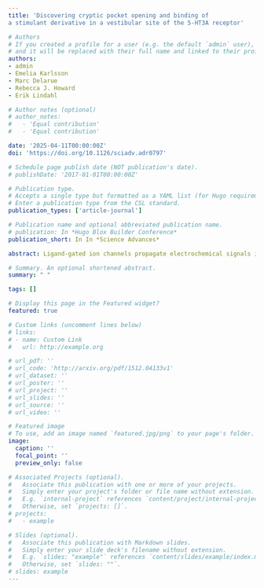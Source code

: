 ```yaml
---
title: 'Discovering cryptic pocket opening and binding of 
a stimulant derivative in a vestibular site of the 5-HT3A receptor'

# Authors
# If you created a profile for a user (e.g. the default `admin` user), write the username (folder name) here
# and it will be replaced with their full name and linked to their profile.
authors:
- admin
- Emelia Karlsson
- Marc Delarue
- Rebecca J. Howard
- Erik Lindahl

# Author notes (optional)
# author_notes:
#   - 'Equal contribution'
#   - 'Equal contribution'

date: '2025-04-11T00:00:00Z'
doi: 'https://doi.org/10.1126/sciadv.adr0797'

# Schedule page publish date (NOT publication's date).
# publishDate: '2017-01-01T00:00:00Z'

# Publication type.
# Accepts a single type but formatted as a YAML list (for Hugo requirements).
# Enter a publication type from the CSL standard.
publication_types: ['article-journal']

# Publication name and optional abbreviated publication name.
# publication: In *Hugo Blox Builder Conference*
publication_short: In In *Science Advances*

abstract: Ligand-gated ion channels propagate electrochemical signals in the nervous system. A diverse set of allosteric modulators including stimulants, anesthetics, and lipids regulate their function;however, structures of ligand-bound complexes can be difficult to capture by experimental methods, particularly when binding is dynamic or transient. Here, we used computational methods and electrophysiology to identify a possible bound state of a modulatory stimulant derivative in a cryptic vestibular pocket of a mammalian serotonin-3A receptor. Starting from a closed-pocket experimental structure, we first applied a molecular dynamics simulations-based goal-oriented adaptive sampling method to identify possible open-pocket conformations. To find plausible ligand-binding poses, we performed Boltzmann docking, which combines traditional docking with Markov state modeling, of the newly sampled conformations. Clustering and analysis of stability and accessibility of docked poses supported a preferred binding site; we further validated this site by mutagenesis and electrophysiology, suggesting a mechanism of potentiation by stabilizing intersubunit contacts. Given the pharmaceutical relevance of serotonin-3 receptors in emesis, psychiatric and gastrointestinal diseases, characterizing relatively unexplored modulatory sites such as these could open valuable avenues to understanding conformational cycling and designing state-dependent drugs.

# Summary. An optional shortened abstract.
summary: " "

tags: []

# Display this page in the Featured widget?
featured: true

# Custom links (uncomment lines below)
# links:
# - name: Custom Link
#   url: http://example.org

# url_pdf: ''
# url_code: 'http://arxiv.org/pdf/1512.04133v1'
# url_dataset: ''
# url_poster: ''
# url_project: ''
# url_slides: ''
# url_source: ''
# url_video: ''

# Featured image
# To use, add an image named `featured.jpg/png` to your page's folder.
image:
  caption: ''
  focal_point: ''
  preview_only: false

# Associated Projects (optional).
#   Associate this publication with one or more of your projects.
#   Simply enter your project's folder or file name without extension.
#   E.g. `internal-project` references `content/project/internal-project/index.md`.
#   Otherwise, set `projects: []`.
# projects:
#   - example

# Slides (optional).
#   Associate this publication with Markdown slides.
#   Simply enter your slide deck's filename without extension.
#   E.g. `slides: "example"` references `content/slides/example/index.md`.
#   Otherwise, set `slides: ""`.
# slides: example
---
```


<!-- {{% callout note %}}
Click the _Cite_ button above to demo the feature to enable visitors to import publication metadata into their reference management software.
{{% /callout %}}

{{% callout note %}}
Create your slides in Markdown - click the _Slides_ button to check out the example.
{{% /callout %}}

Add the publication's **full text** or **supplementary notes** here. You can use rich formatting such as including [code, math, and images](https://docs.hugoblox.com/content/writing-markdown-latex/). -->
